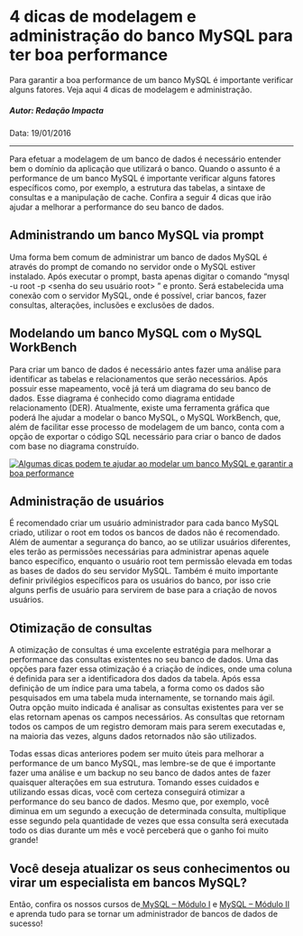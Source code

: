 # 4 dicas de modelagem e administração do banco MySQL para ter boa performance

Para garantir a boa performance de um banco MySQL é importante verificar alguns fatores. Veja aqui 4 dicas de modelagem e administração.



##### Autor: Redação Impacta

Data: 19/01/2016

------

Para efetuar a modelagem de um banco de dados é necessário entender bem o domínio da aplicação que utilizará o banco. Quando o assunto é a performance de um banco MySQL é importante verificar alguns fatores específicos como, por exemplo, a estrutura das tabelas, a sintaxe de consultas e a manipulação de cache. Confira a seguir 4 dicas que irão ajudar a melhorar a performance do seu banco de dados.

## **Administrando um banco MySQL via prompt**

Uma forma bem comum de administrar um banco de dados MySQL é através do prompt de comando no servidor onde o MySQL estiver instalado. Após executar o prompt, basta apenas digitar o comando “mysql -u root -p <senha do seu usuário root> ” e pronto. Será estabelecida uma conexão com o servidor MySQL, onde é possível, criar bancos, fazer consultas, alterações, inclusões e exclusões de dados.

## **Modelando um banco MySQL com o MySQL WorkBench**

Para criar um banco de dados é necessário antes fazer uma análise para identificar as tabelas e relacionamentos que serão necessários. Após possuir esse mapeamento, você já terá um diagrama do seu banco de dados. Esse diagrama é conhecido como diagrama entidade relacionamento (DER). Atualmente, existe uma ferramenta gráfica que poderá lhe ajudar a modelar o banco MySQL, o MySQL WorkBench, que, além de facilitar esse processo de modelagem de um banco, conta com a opção de exportar o código SQL necessário para criar o banco de dados com base no diagrama construído.

[![Algumas dicas podem te ajudar ao modelar um banco MySQL e garantir a boa performance](https://www.impacta.com.br/blog/wp-content/uploads/2016/01/shutterstock_233586214.jpg)](https://www.impacta.com.br/blog/wp-content/uploads/2016/01/shutterstock_233586214.jpg)

## **Administração de usuários**

É recomendado criar um usuário administrador para cada banco MySQL criado, utilizar o root em todos os bancos de dados não é recomendado. Além de aumentar a segurança do banco, ao se utilizar usuários diferentes, eles terão as permissões necessárias para administrar apenas aquele banco específico, enquanto o usuário root tem permissão elevada em todas as bases de dados do seu servidor MySQL. Também é muito importante definir privilégios específicos para os usuários do banco, por isso crie alguns perfis de usuário para servirem de base para a criação de novos usuários.

## **Otimização de consultas**

A otimização de consultas é uma excelente estratégia para melhorar a performance das consultas existentes no seu banco de dados. Uma das opções para fazer essa otimização é a criação de índices, onde uma coluna é definida para ser a identificadora dos dados da tabela. Após essa definição de um índice para uma tabela, a forma como os dados são pesquisados em uma tabela muda internamente, se tornando mais ágil. Outra opção muito indicada é analisar as consultas existentes para ver se elas retornam apenas os campos necessários. As consultas que retornam todos os campos de um registro demoram mais para serem executadas e, na maioria das vezes, alguns dados retornados não são utilizados.

Todas essas dicas anteriores podem ser muito úteis para melhorar a performance de um banco MySQL, mas lembre-se de que é importante fazer uma análise e um backup no seu banco de dados antes de fazer quaisquer alterações em sua estrutura. Tomando esses cuidados e utilizando essas dicas, você com certeza conseguirá otimizar a performance do seu banco de dados. Mesmo que, por exemplo, você diminua em um segundo a execução de determinada consulta, multiplique esse segundo pela quantidade de vezes que essa consulta será executada todo os dias durante um mês e você perceberá que o ganho foi muito grande!

## **Você deseja atualizar os seus conhecimentos ou virar um especialista em bancos MySQL?**

Então, confira os nossos cursos de[ MySQL – Módulo I](https://www.impacta.com.br/curso/MySQL-Modulo-I.php) e [MySQL – Módulo II](https://www.impacta.com.br/curso/MySQL-Modulo-II.php) e aprenda tudo para se tornar um administrador de bancos de dados de sucesso!